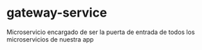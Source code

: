 # gateway-service
Microservicio encargado de ser la puerta de entrada de todos los microservicios de nuestra app
